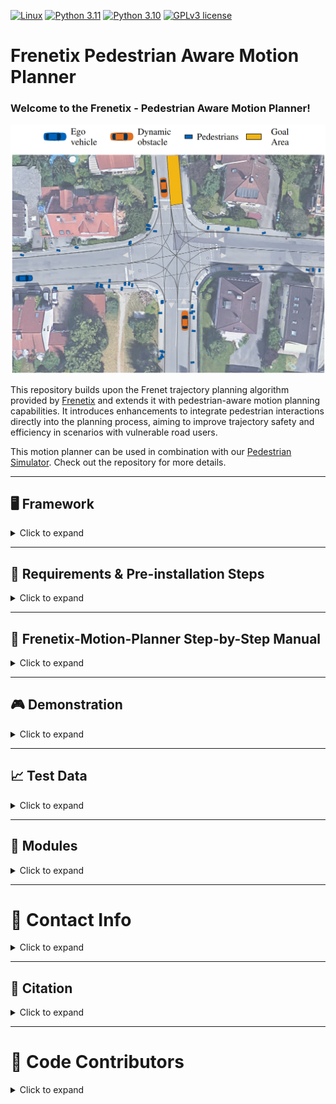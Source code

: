 <!-- [![DOI](https://zenodo.org/badge/700239470.svg)](https://zenodo.org/records/10078062) -->

[![Linux](https://img.shields.io/badge/os-linux-blue.svg)](https://www.linux.org/)
[![Python 3.11](https://img.shields.io/badge/python-3.11-blue.svg)](https://www.python.org/downloads/release/python-3110/) [![Python 3.10](https://img.shields.io/badge/python-3.10-blue.svg)](https://www.python.org/downloads/release/python-3100/)
[![GPLv3 license](https://img.shields.io/badge/License-GPLv3-blue.svg)](http://perso.crans.org/besson/LICENSE.html)

# Frenetix  Pedestrian Aware Motion Planner 
### Welcome to the Frenetix - Pedestrian Aware Motion Planner!

<img src="doc/images/Scenario_Overview.png" alt="Overview Image" width="600"/>

This repository builds upon the Frenet trajectory planning algorithm provided by [Frenetix](https://github.com/TUM-AVS/Frenetix/) and extends it with pedestrian-aware motion planning capabilities. It introduces enhancements to integrate pedestrian interactions directly into the planning process, aiming to improve trajectory safety and efficiency in scenarios with vulnerable road users. 

This motion planner can be used in combination with our [Pedestrian Simulator](https://github.com/TUM-AVS/PedestrianSimulator). Check out the repository for more details.



---

## 🖥️ Framework

<details>
<summary>Click to expand</summary>

The Frenetix - Pedestrian Aware Motion Planner is a modular framework that combines the Frenetix trajectory planning algorithm with pedestrian simulation and risk assessment. The framework is designed to provide a comprehensive solution for motion planning in complex urban environments. It integrates the following key components:

![PAWM](doc/images/Framework.png)

</details>

---

## 🔧 Requirements & Pre-installation Steps

<details>
<summary>Click to expand</summary>

### Requirements
The software is developed and tested on recent versions of Linux. We strongly recommend using [Ubuntu 22.04](https://ubuntu.com/download/desktop) or higher. For the Python installation, we suggest the usage of Virtual Environment with Python 3.12, Python 3.11, or Python 3.10. For the development IDE, we suggest [PyCharm](http://www.jetbrains.com/pycharm/).

### 1. Pre-installation Steps
Make sure that the following **dependencies** are installed on your system for the C++ implementation:
   - [Eigen3](https://eigen.tuxfamily.org/dox/):
     ```bash
     sudo apt-get install libeigen3-dev
     ```
   - [Boost](https://www.boost.org/):
     ```bash
     sudo apt-get install libboost-all-dev
     ```
   - [OpenMP](https://www.openmp.org/):
     ```bash
     sudo apt-get install libomp-dev
     ```
   - [Python Development Tools](https://packages.ubuntu.com/jammy/python3.10-full):
     ```bash
     sudo apt-get install python3.11-full python3.11-dev
     ```

### 2. **Clone** this repository and create a new virtual environment:
   ```bash
   git clone <repository-url>
   cd <repository-folder>
   ```

   ```bash
   python3.11 -m venv venv
   source venv/bin/activate
   ```

### 3. Install all required packages

#### Installation with Poetry
To install the project and its dependencies, ensure you have [Poetry](https://python-poetry.org/) installed. Then, run the following commands:



Install the dependencies and the project:
   ```bash
   poetry install
   ```

#### Installation with pip
Alternatively, you can install the project's requirements using pip:
```bash
pip install .
```
   [Frenetix](https://pypi.org/project/frenetix/) should be installed automatically. If not, please contact [Korbinian Moller](mailto:korbinian.moller@tum.de).

### 4. **Optional**: Download additional scenarios [here](https://gitlab.lrz.de/tum-cps/commonroad-scenarios.git).

</details>

---

## 🚀 Frenetix-Motion-Planner Step-by-Step Manual
<details>
<summary>Click to expand</summary>

1. Do the **Requirements & Pre-installation Steps**.

2. **Change** Settings in `main.py` if needed. Note that not all configuration combinations may work.

3. Adapt **configurations** if needed: You can find them in `configurations/frenetix_motion_planner` and `configurations/simulation`.

4. **Run** Frenetix - Pedestrian Aware Motion Planner:
   ```bash
   python3 main.py
   ```
5. Change pedestrian aware motion planning settings in `configurations/frenetix_motion_planner/planning` if needed

</details>

---

## 🎮 Demonstration

<details>
<summary>Click to expand</summary>

You probably have to reopen the Readme to see the gifs.

<img src="doc/gifs/PAWM.gif" alt="Simulated Scenario using the PAWM Planner" width="600"/>

</details>

---

## 📈 Test Data
<details>
<summary>Click to expand</summary>

Additional scenarios can be found [here](https://commonroad.in.tum.de/scenarios).

</details>

---

## 🔧 Modules

<details>
<summary>Click to expand</summary>

Detailed documentation of the functionality behind the single modules can be found below:

1. [General Planning Algorithm](README.md)
2. [Frenetix C++ Trajectory Handler](https://github.com/TUM-AVS/Frenetix)
3. [Pedestrian Simulator](https://github.com/TUM-AVS/PedestrianSimulator)
3. [Commonroad Scenario Handler](cr_scenario_handler/README.md)
6. [Wale-Net](https://github.com/TUMFTM/Wale-Net)
7. [Risk-Assessment](https://github.com/TUMFTM/EthicalTrajectoryPlanning)

</details>

---

# 📇 Contact Info

<details>
<summary>Click to expand</summary>

[Korbinian Moller](mailto:korbinian.moller@tum.de),
Professorship Autonomous Vehicle Systems,
School of Engineering and Design,
Technical University of Munich,
85748 Garching,
Germany

[Johannes Betz](mailto:johannes.betz@tum.de),
Professorship Autonomous Vehicle Systems,
School of Engineering and Design,
Technical University of Munich,
85748 Garching,
Germany

</details>

---

## 📃 Citation

<details>
<summary>Click to expand</summary>

If you use this repository in your research, please cite our related papers:


### Pedestrian Aware Motion Planning
```bibtex
t.b.d
```

### Frenetix Motion Planner
```bibtex
@ARTICLE{Frenetix2024,
  author={Trauth, Rainer and Moller, Korbinian and Würsching, Gerald and Betz, Johannes},
  journal={IEEE Access}, 
  title={FRENETIX: A High-Performance and Modular Motion Planning Framework for Autonomous Driving}, 
  year={2024},
  volume={12},
  number={},
  pages={127426-127439},
  keywords={Trajectory;Planning;Trajectory planning;Heuristic algorithms;Vehicle dynamics;Autonomous vehicles;Machine learning algorithms;Collision avoidance;Autonomous vehicles;collision avoidance;trajectory planning},
  doi={10.1109/ACCESS.2024.3436835}}

```

</details>

---

# 👥 Code Contributors

<details>
<summary>Click to expand</summary>

#### Pedestrian Aware Motion Planning
[Korbinian Moller](mailto:korbinian.moller@tum.de) \
[Truls Nyberg](mailto:trulsny@kth.se)  

#### Framework & Frenetix
[Rainer Trauth](mailto:rainer.trauth@tum.de) \
[Korbinian Moller](mailto:korbinian.moller@tum.de) \
[Marc Kaufeld](mailto:marc.kaufeld@tum.de)  


</details>

